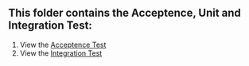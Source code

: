 ## This folder contains the Acceptence, Unit and Integration Test:
1. View the [Acceptence Test](https://github.com/Winter22SOFE2720/Final_Project_CRN_73612_G9/blob/main/Test%20Case/Final_Project_Test_Cases.pdf) <br />
2. View the [Integration Test](https://github.com/Winter22SOFE2720/Final_Project_CRN_73612_G9/blob/main/Test%20Case/Final_Project_Unit_and_integration_test.pdf)  <br />
